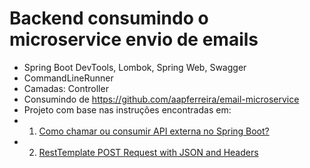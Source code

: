 # Backend consumindo o microservice envio de emails
- Spring Boot DevTools, Lombok, Spring Web, Swagger
- CommandLineRunner
- Camadas: Controller
- Consumindo de https://github.com/aapferreira/email-microservice
- Projeto com base nas instruções encontradas em:
- 1. [Como chamar ou consumir API externa no Spring Boot?](https://acervolima.com/como-chamar-ou-consumir-api-externa-no-spring-boot/)
- 2. [RestTemplate POST Request with JSON and Headers](https://attacomsian.com/blog/spring-boot-resttemplate-post-request-json-headers)
